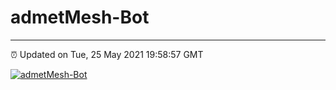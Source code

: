 # admetMesh-Bot
---
⏰ Updated on Tue, 25 May 2021 19:58:57 GMT

[![admetMesh-Bot](https://github.com/kotori-y/admetMesh-bot/actions/workflows/main.yml/badge.svg)](https://github.com/kotori-y/admetMesh-bot/actions/workflows/main.yml)
